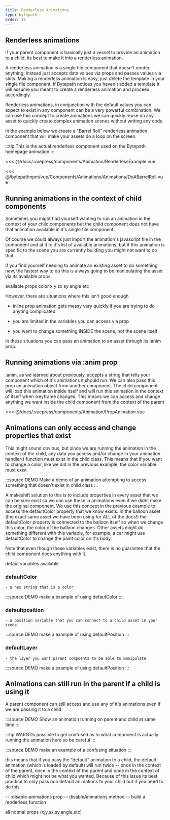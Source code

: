 ```yaml
---
title: Renderless Animations
type: bytepath
order: 12
---
```

## Renderless animations
if your parent component is basically just a vessel to provide an animation to a child, its best to make it into a renderless animation. 

A renderless animation is a single file component that doesn't render anything, instead just accepts data values via props and passes values via slots. 
Making a renderless animation is easy, just delete the template in your single file component. If Bytepath notices you haven't added a template it will assume you meant to create a renderless animation and proceed accordingly. 

Renderless animations, in conjunction with the default values you can expect to exist in any component can be a very powerful combination. We can use this concept to create animations we can quickly reuse on any asset to quickly 
create complex animation scenes without writing any code. 

In the example below we create a "Barrel Roll" renderless animation component that will make your assets do a loop on the screen. 

:::tip
This is the actual renderless component used on the Bytepath homepage animation
:::

<<< @/docs/.vuepress/components/Animation/RenderlessExample.vue

<<< @/bytepathnpm/vue/Components/Animations/Animations/DoABarrelRoll.vue

<ClientOnly>
<Demo :end="2500" v-slot="{ keyframe }">
<Animation-RenderlessExample :keyframe="keyframe" />
</Demo>  
</ClientOnly>


## Running animations in the context of child components
Sometimes you might find yourself wanting to run an animation in the context of your child components but the child component does not have that animation available in it's single file component. 

Of course we could always just import the animation's javascript file in the component and at it to it's list of available animations, but if this animation is specific to the scene you are 
currently building you might not want to do that. 

If you find yourself needing to animate an existing asset to do something new, the fastest way to do this is always going to be manipulating the asset via its available props.

available props
color
x
y
sx
sy
angle
etc
 
However, there are situations where this isn't good enough
- inline prop animation gets messy very quickly if you are trying to do anyting complicated

- you are limited in the variables you can access via prop

- you want to change something INSIDE the scene, not the scene itself

 In these situations you can pass an animation to an asset through its
:anim prop.  

## Running animations via :anim prop
:anim, as we learned about previously, accepts a string that tells your component which of it's animations it should run.
 We can also pass this prop an animation object from another component. The child component will load this animation inside itself and will run this animation in the context of itself when :keyframe changes. 
 This means we can access and change anything we want inside the child component from the context of the parent 


<<< @/docs/.vuepress/components/Animation/PropAnimation.vue

<ClientOnly>
<Demo :end="2500" v-slot="{ keyframe }">
<Animation-PropAnimation :keyframe="keyframe" />
</Demo>  
</ClientOnly>


## Animations can only access and change properties that exist
This might sound obvious, but since we are running the animation in the context of the child, any data you access and/or change in your animation handler() function must exist in the child class. This means that if you want to change a color, like we did in the previous example, the color variable must exist

:::source DEMO
Make a demo of an animation attempting to access something that doesn't exist in
child class
:::

A makeshift solution to this is to include properties in every asset that we
can be sure exist so we can use these in animations even if we didnt make the original component. We use this concept in the previous example to access the defaultColor property that we know exists. In the balloon asset (the exact same asset we have been using for ALL of the docs!) the defaultColor property is connected to the balloon itself so when we change this color, the color of the balloon changes. Other assets might do something different with this variable, for example, a car might use defaultColor to change the paint color on it's body.

Note that even though these variables exist, there is no guarantee that the child component does anything with it. 


defaut variables available 
### defaultColor 
    - a hex string that is a color

:::source DEMO
 make a example of using defautColor
:::

### defaultposition 
    - a position variable that you can connect to a child asset in your scene. 

:::source DEMO
 make a example of using defaultPosition
:::

### defaultLayer 
    - the layer you want parent compoents to be able to manipulate

:::source DEMO
 make a example of using defaultPosition
:::




## Animations can still run in the parent if a child is using it
A parent component can still access and use any of it's animations even if we are passing it to a child 

:::source DEMO
Show an animation running on parent and child at same time
:::


:::tip WARN
its possible to get confused as to what component is actually running the animation here so be careful
:::

:::source DEMO
make an example of a confusing situation
:::

this means that if you pass the "default" animation to a child, the default animation (which is loaded by default) will run twice -- once in the context of the parent, once in the context of the parent and once in the context of child which might not be what you wanted. Because of this issue its best practice to only pass non default animations to your child but if you need to do this 

-- :disable-animations prop
-- disableAnimations method
-- build a renderless function

all notmal props (x,y,sx,sy,angle,etc)
